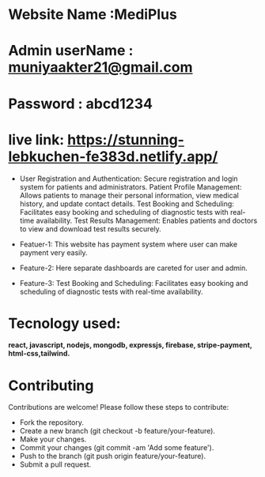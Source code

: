 
# Website Name :MediPlus
# Admin userName : muniyaakter21@gmail.com
# Password : abcd1234
# live link: https://stunning-lebkuchen-fe383d.netlify.app/



- User Registration and Authentication: Secure registration and login system for patients and administrators. Patient Profile Management: Allows patients to manage their personal information, view medical history, and update contact details. Test Booking and Scheduling: Facilitates easy booking and scheduling of diagnostic tests with real-time availability. Test Results Management: Enables patients and doctors to view and download test results securely.


- Featuer-1: This website has payment system where user can make payment very easily.
- Feature-2: Here separate dashboards are careted for user and admin.
- Feature-3: Test Booking and Scheduling: Facilitates easy booking and scheduling of diagnostic tests with real-time availability.

# Tecnology used: 
<b> react, javascript, nodejs, mongodb, expressjs, firebase, stripe-payment, html-css,tailwind.</b>

# Contributing
Contributions are welcome! Please follow these steps to contribute:
- Fork the repository.
- Create a new branch (git checkout -b feature/your-feature).
- Make your changes.
- Commit your changes (git commit -am 'Add some feature').
- Push to the branch (git push origin feature/your-feature).
- Submit a pull request.
